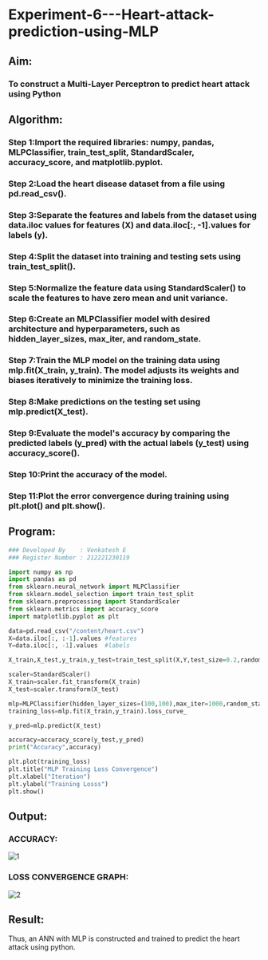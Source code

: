 # Experiment-6---Heart-attack-prediction-using-MLP
## Aim:
### To construct a  Multi-Layer Perceptron to predict heart attack using Python
## Algorithm:
### Step 1:Import the required libraries: numpy, pandas, MLPClassifier, train_test_split, StandardScaler, accuracy_score, and matplotlib.pyplot.<br>
### Step 2:Load the heart disease dataset from a file using pd.read_csv().<br>
### Step 3:Separate the features and labels from the dataset using data.iloc values for features (X) and data.iloc[:, -1].values for labels (y).<br>
### Step 4:Split the dataset into training and testing sets using train_test_split().<br>
### Step 5:Normalize the feature data using StandardScaler() to scale the features to have zero mean and unit variance.<br>
### Step 6:Create an MLPClassifier model with desired architecture and hyperparameters, such as hidden_layer_sizes, max_iter, and random_state.<br>
### Step 7:Train the MLP model on the training data using mlp.fit(X_train, y_train). The model adjusts its weights and biases iteratively to minimize the training loss.<br>
### Step 8:Make predictions on the testing set using mlp.predict(X_test).<br>
### Step 9:Evaluate the model's accuracy by comparing the predicted labels (y_pred) with the actual labels (y_test) using accuracy_score().<br>
### Step 10:Print the accuracy of the model.<br>
### Step 11:Plot the error convergence during training using plt.plot() and plt.show().<br>

## Program:
```python
### Developed By    : Venkatesh E
### Register Number : 212221230119
```
```python
import numpy as np
import pandas as pd 
from sklearn.neural_network import MLPClassifier 
from sklearn.model_selection import train_test_split
from sklearn.preprocessing import StandardScaler 
from sklearn.metrics import accuracy_score
import matplotlib.pyplot as plt

data=pd.read_csv("/content/heart.csv")
X=data.iloc[:, :-1].values #features 
Y=data.iloc[:, -1].values  #labels 

X_train,X_test,y_train,y_test=train_test_split(X,Y,test_size=0.2,random_state=42)

scaler=StandardScaler()
X_train=scaler.fit_transform(X_train)
X_test=scaler.transform(X_test)

mlp=MLPClassifier(hidden_layer_sizes=(100,100),max_iter=1000,random_state=42)
training_loss=mlp.fit(X_train,y_train).loss_curve_

y_pred=mlp.predict(X_test)

accuracy=accuracy_score(y_test,y_pred)
print("Accuracy",accuracy)

plt.plot(training_loss)
plt.title("MLP Training Loss Convergence")
plt.xlabel("Iteration")
plt.ylabel("Training Losss")
plt.show()
```
## Output:
### ACCURACY:
![1](https://github.com/Venkatigi/Experiment-6---Heart-attack-prediction-using-MLP/assets/94154252/913c5841-66e0-4122-a581-30770b9fcef2)

### LOSS CONVERGENCE GRAPH:
![2](https://github.com/Venkatigi/Experiment-6---Heart-attack-prediction-using-MLP/assets/94154252/b2371e6d-84f1-4957-86f3-1c1c864bc002)

## Result:
Thus, an ANN with MLP is constructed and trained to predict the heart attack using python.
     

